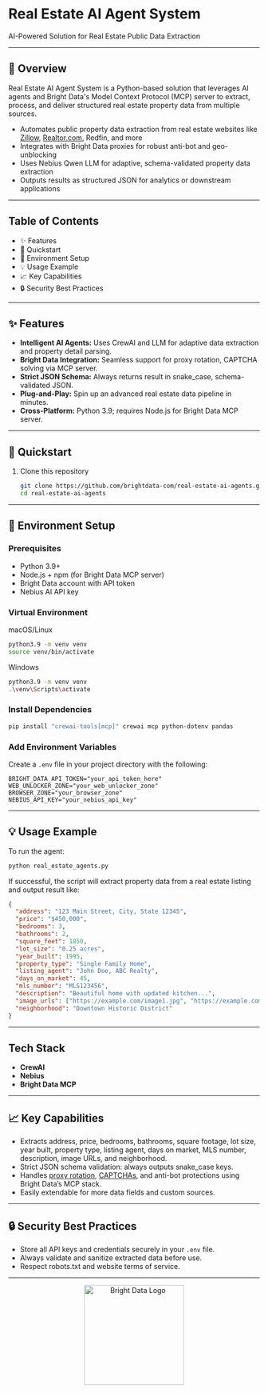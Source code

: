 # Real Estate AI Agent System

AI-Powered Solution for Real Estate Public Data Extraction

---


## 🌟 Overview

Real Estate AI Agent System is a Python-based solution that leverages AI agents and Bright Data's Model Context Protocol (MCP) server to extract, process, and deliver structured real estate property data from multiple sources.

- Automates public property data extraction from real estate websites like [Zillow](https://brightdata.com/products/web-scraper/zillow), [Realtor.com](https://brightdata.com/products/web-scraper/realtor), Redfin, and more  
- Integrates with Bright Data proxies for robust anti-bot and geo-unblocking  
- Uses Nebius Qwen LLM for adaptive, schema-validated property data extraction  
- Outputs results as structured JSON for analytics or downstream applications

---

## Table of Contents

- ✨ Features
- 🚀 Quickstart
- 🔧 Environment Setup
- 💡 Usage Example
- 📈 Key Capabilities
- 🔒 Security Best Practices

---

## ✨ Features

- **Intelligent AI Agents:** Uses CrewAI and LLM for adaptive data extraction and property detail parsing.
- **Bright Data Integration:** Seamless support for proxy rotation, CAPTCHA solving via MCP server.
- **Strict JSON Schema:** Always returns result in snake_case, schema-validated JSON.
- **Plug-and-Play:** Spin up an advanced real estate data pipeline in minutes.
- **Cross-Platform:** Python 3.9; requires Node.js for Bright Data MCP server.

---

## 🚀 Quickstart

1. Clone this repository

   ~~~sh
   git clone https://github.com/brightdata-com/real-estate-ai-agents.git
   cd real-estate-ai-agents
   ~~~

---

## 🔧 Environment Setup

### Prerequisites

- Python 3.9+
- Node.js + npm (for Bright Data MCP server)
- Bright Data account with API token
- Nebius AI API key

### Virtual Environment

macOS/Linux
~~~sh
python3.9 -m venv venv
source venv/bin/activate
~~~

Windows
~~~sh
python3.9 -m venv venv
.\venv\Scripts\activate
~~~

### Install Dependencies

~~~sh
pip install "crewai-tools[mcp]" crewai mcp python-dotenv pandas
~~~

### Add Environment Variables

Create a `.env` file in your project directory with the following:

~~~env
BRIGHT_DATA_API_TOKEN="your_api_token_here"
WEB_UNLOCKER_ZONE="your_web_unlocker_zone"
BROWSER_ZONE="your_browser_zone"
NEBIUS_API_KEY="your_nebius_api_key"
~~~

---

## 💡 Usage Example

To run the agent:

~~~sh
python real_estate_agents.py
~~~

If successful, the script will extract property data from a real estate listing and output result like:

~~~json
{
  "address": "123 Main Street, City, State 12345",
  "price": "$450,000",
  "bedrooms": 3,
  "bathrooms": 2,
  "square_feet": 1850,
  "lot_size": "0.25 acres",
  "year_built": 1995,
  "property_type": "Single Family Home",
  "listing_agent": "John Doe, ABC Realty",
  "days_on_market": 45,
  "mls_number": "MLS123456",
  "description": "Beautiful home with updated kitchen...",
  "image_urls": ["https://example.com/image1.jpg", "https://example.com/image2.jpg"],
  "neighborhood": "Downtown Historic District"
}
~~~

---

## Tech Stack
- **CrewAI**
- **Nebius**
- **Bright Data MCP**

---

## 📈 Key Capabilities

- Extracts address, price, bedrooms, bathrooms, square footage, lot size, year built, property type, listing agent, days on market, MLS number, description, image URLs, and neighborhood.
- Strict JSON schema validation: always outputs snake_case keys.
- Handles [proxy rotation](https://brightdata.com/solutions/rotating-proxies), [CAPTCHAs](https://brightdata.com/products/web-unlocker/captcha-solver), and anti-bot protections using Bright Data’s MCP stack.
- Easily extendable for more data fields and custom sources.

---

## 🔒 Security Best Practices

- Store all API keys and credentials securely in your `.env` file.
- Always validate and sanitize extracted data before use.
- Respect robots.txt and website terms of service.

---

<p align="center">
  <a href="https://brightdata.com/">
    <img src="https://mintlify.s3.us-west-1.amazonaws.com/brightdata/logo/light.svg" width="200" alt="Bright Data Logo">
  </a>
</p>
